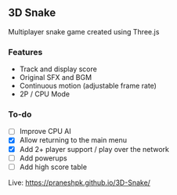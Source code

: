 ## 3D Snake
Multiplayer snake game created using Three.js

### Features
* Track and display score
* Original SFX and BGM
* Continuous motion (adjustable frame rate)
* 2P / CPU Mode

### To-do
- [ ] Improve CPU AI
- [x] Allow returning to the main menu
- [x] Add 2+ player support / play over the network
- [ ] Add powerups
- [ ] Add high score table

Live: https://praneshpk.github.io/3D-Snake/
